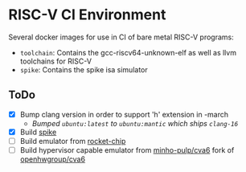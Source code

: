 # RISC-V CI Environment

Several docker images for use in CI of bare metal RISC-V programs:

- `toolchain`: Contains the gcc-riscv64-unknown-elf as well as llvm toolchains for RISC-V
- `spike`: Contains the spike isa simulator

## ToDo

- [x] Bump clang version in order to support 'h' extension in -march
    - _Bumped `ubuntu:latest` to `ubuntu:mantic` which ships `clang-16`_
- [x] Build [spike](https://github.com/riscv-software-src/riscv-isa-sim)
- [ ] Build emulator from [rocket-chip](https://github.com/chipsalliance/rocket-chip)
- [ ] Build hypervisor capable emulator from [minho-pulp/cva6](https://github.com/minho-pulp/cva6) fork of [openhwgroup/cva6](https://github.com/openhwgroup/cva6)
